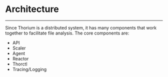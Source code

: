 # Architecture
---
Since Thorium is a distributed system, it has many components that work together
to facilitate file analysis. The core components are:

- API
- Scaler
- Agent
- Reactor
- Thorctl
- Tracing/Logging